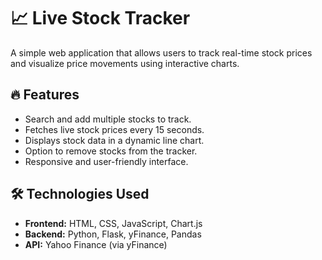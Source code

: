 # 📈 Live Stock Tracker  

A simple web application that allows users to track real-time stock prices and visualize price movements using interactive charts.  

## 🔥 Features  
- Search and add multiple stocks to track.  
- Fetches live stock prices every 15 seconds.  
- Displays stock data in a dynamic line chart.  
- Option to remove stocks from the tracker.  
- Responsive and user-friendly interface.  

## 🛠️ Technologies Used  
- **Frontend:** HTML, CSS, JavaScript, Chart.js  
- **Backend:** Python, Flask, yFinance, Pandas  
- **API:** Yahoo Finance (via yFinance)  

